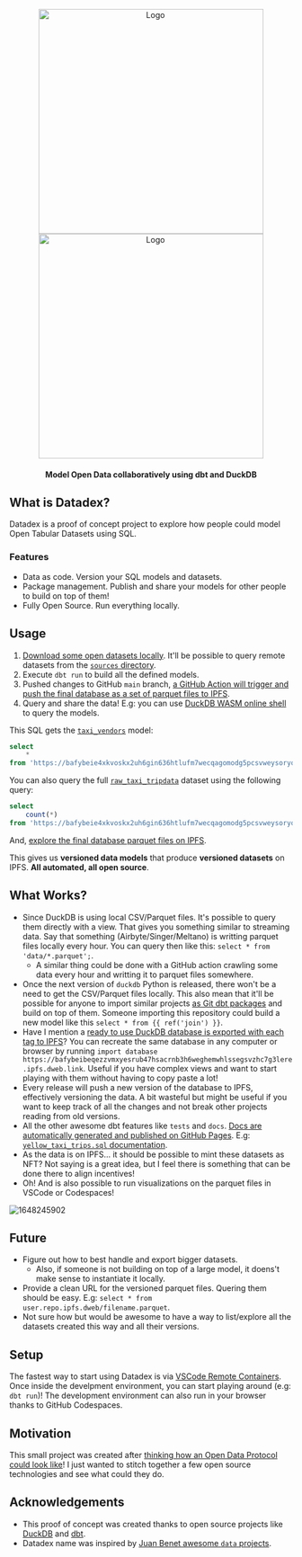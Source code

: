 <p align="center">
   <img alt="Logo" src="https://user-images.githubusercontent.com/1682202/160557212-c23c2bea-4179-4223-abfe-90f4a92e8aaa.png#gh-light-mode-only"/ width="400">
   <img alt="Logo" src="https://user-images.githubusercontent.com/1682202/160557880-ebd4d53f-5ed8-40d2-b20c-7da90443f389.png#gh-dark-mode-only"/ width="400">

   <h4 align="center"> Model Open Data collaboratively using dbt and DuckDB </h4>
</p>

## What is Datadex?

Datadex is a proof of concept project to explore how people could model Open Tabular Datasets using SQL.

### Features

- Data as code. Version your SQL models and datasets.
- Package management. Publish and share your models for other people to build on top of them!
- Fully Open Source. Run everything locally.

## Usage

1. [Download some open datasets locally](Makefile). It'll be possible to query remote datasets from the [`sources` directory](models/sources).
2. Execute `dbt run` to build all the defined models.
3. Pushed changes to GitHub `main` branch, [a GitHub Action will trigger and push the final database as a set of parquet files to IPFS](https://github.com/davidgasquez/datadex/actions/workflows/docs.yml).
4. Query and share the data! E.g: you can use [DuckDB WASM online shell](https://shell.duckdb.org/) to query the models.

This SQL gets the [`taxi_vendors`](models/taxi_vendors.sql) model:

```sql
select
    *
from 'https://bafybeie4xkvoskx2uh6gin636htlufm7wecqagomodg5pcsvweysoryonq.ipfs.dweb.link/4_taxi_vendors.parquet';
```

You can also query the full [`raw_taxi_tripdata`](models/sources/raw_taxi_tripdata.sql) dataset using the following query:

```sql
select
    count(*)
from 'https://bafybeie4xkvoskx2uh6gin636htlufm7wecqagomodg5pcsvweysoryonq.ipfs.dweb.link/2_raw_taxi_tripdata.parquet';
```

And, [explore the final database parquet files on IPFS](https://bafybeie4xkvoskx2uh6gin636htlufm7wecqagomodg5pcsvweysoryonq.ipfs.dweb.link/).

This gives us **versioned data models** that produce **versioned datasets** on IPFS. **All automated, all open source**.

## What Works?

- Since DuckDB is using local CSV/Parquet files. It's possible to query them directly with a view. That gives you something similar to streaming data. Say that something (Airbyte/Singer/Meltano) is writting parquet files locally every hour. You can query then like this: `select * from 'data/*.parquet';`.
    - A similar thing could be done with a GitHub action crawling some data every hour and writting it to parquet files somewhere.
- Once the next version of `duckdb` Python is released, there won't be a need to get the CSV/Parquet files locally. This also mean that it'll be possible for anyone to import similar projects [as Git dbt packages](https://docs.getdbt.com/docs/building-a-dbt-project/package-management#git-packages) and build on top of them. Someone importing this repository could build a new model like this `select * from {{ ref('join') }}`.
- Have I mention a [ready to use DuckDB database is exported with each tag to IPFS](https://bafybeibeqezzvmxyesrub47hsacrnb3h6weghemwhlssegsvzhc7g3lere.ipfs.dweb.link/)? You can recreate the same database in any computer or browser by running `import database https://bafybeibeqezzvmxyesrub47hsacrnb3h6weghemwhlssegsvzhc7g3lere.ipfs.dweb.link`. Useful if you have complex views and want to start playing with them without having to copy paste a lot!
- Every release will push a new version of the database to IPFS, effectively versioning the data. A bit wasteful but might be useful if you want to keep track of all the changes and not break other projects reading from old versions.
- All the other awesome dbt features like `tests` and `docs`. [Docs are automatically generated and published on GitHub Pages](https://davidgasquez.github.io/datadex). E.g: [`yellow_taxi_trips.sql` documentation](https://davidgasquez.github.io/datadex/#!/model/model.datadex.yellow_taxi_trips).
- As the data is on IPFS... it should be possible to mint these datasets as NFT? Not saying is a great idea, but I feel there is something that can be done there to align incentives!
- Oh! And is also possible to run visualizations on the parquet files in VSCode or Codespaces!

![1648245902](https://user-images.githubusercontent.com/1682202/160208641-0cf3e7c5-6339-408c-a08a-b5d164d1ed64.png)

## Future

- Figure out how to best handle and export bigger datasets.
    - Also, if someone is not building on top of a large model, it doens't make sense to instantiate it locally.
- Provide a clean URL for the versioned parquet files. Quering them should be easy. E.g: `select * from user.repo.ipfs.dweb/filename.parquet`.
- Not sure how but would be awesome to have a way to list/explore all the datasets created this way and all their versions.

## Setup

The fastest way to start using Datadex is via [VSCode Remote Containers](https://code.visualstudio.com/docs/remote/containers). Once inside the develpment environment, you can start playing around (e.g: `dbt run`)! The development environment can also run in your browser thanks to GitHub Codespaces.

## Motivation

This small project was created after [thinking how an Open Data Protocol could look like](https://publish.obsidian.md/davidgasquez/Open+Data+Protocol)! I just wanted to stitch together a few open source technologies and see what could they do.

## Acknowledgements

- This proof of concept was created thanks to open source projects like [DuckDB](https://www.duckdb.org/) and [dbt](https://getdbt.com).
- Datadex name was inspired by [Juan Benet awesome `data` projects](https://juan.benet.ai/blog/2014-03-11-discussion-scienceexchange/).